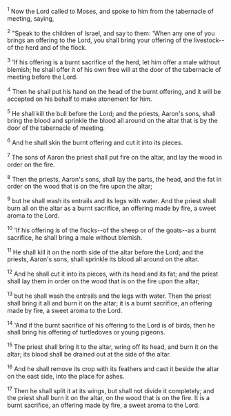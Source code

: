 <sup>1</sup> 
Now the Lord called to Moses, and spoke to him from the tabernacle of meeting, saying, 

<sup>2</sup> 
"Speak to the children of Israel, and say to them: 'When any one of you brings an offering to the Lord, you shall bring your offering of the livestock--of the herd and of the flock. 

<sup>3</sup> 
'If his offering is a burnt sacrifice of the herd, let him offer a male without blemish; he shall offer it of his own free will at the door of the tabernacle of meeting before the Lord. 

<sup>4</sup> 
Then he shall put his hand on the head of the burnt offering, and it will be accepted on his behalf to make atonement for him. 

<sup>5</sup> 
He shall kill the bull before the Lord; and the priests, Aaron's sons, shall bring the blood and sprinkle the blood all around on the altar that is by the door of the tabernacle of meeting. 

<sup>6</sup> 
And he shall skin the burnt offering and cut it into its pieces. 

<sup>7</sup> 
The sons of Aaron the priest shall put fire on the altar, and lay the wood in order on the fire. 

<sup>8</sup> 
Then the priests, Aaron's sons, shall lay the parts, the head, and the fat in order on the wood that is on the fire upon the altar; 

<sup>9</sup> 
but he shall wash its entrails and its legs with water. And the priest shall burn all on the altar as a burnt sacrifice, an offering made by fire, a sweet aroma to the Lord. 

<sup>10</sup> 
'If his offering is of the flocks--of the sheep or of the goats--as a burnt sacrifice, he shall bring a male without blemish. 

<sup>11</sup> 
He shall kill it on the north side of the altar before the Lord; and the priests, Aaron's sons, shall sprinkle its blood all around on the altar. 

<sup>12</sup> 
And he shall cut it into its pieces, with its head and its fat; and the priest shall lay them in order on the wood that is on the fire upon the altar; 

<sup>13</sup> 
but he shall wash the entrails and the legs with water. Then the priest shall bring it all and burn it on the altar; it is a burnt sacrifice, an offering made by fire, a sweet aroma to the Lord. 

<sup>14</sup> 
'And if the burnt sacrifice of his offering to the Lord is of birds, then he shall bring his offering of turtledoves or young pigeons. 

<sup>15</sup> 
The priest shall bring it to the altar, wring off its head, and burn it on the altar; its blood shall be drained out at the side of the altar. 

<sup>16</sup> 
And he shall remove its crop with its feathers and cast it beside the altar on the east side, into the place for ashes. 

<sup>17</sup> 
Then he shall split it at its wings, but shall not divide it completely; and the priest shall burn it on the altar, on the wood that is on the fire. It is a burnt sacrifice, an offering made by fire, a sweet aroma to the Lord.